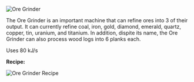 ![Ore Grinder](http://i.imgur.com/XVVC3q5.png?1)

The Ore Grinder is an important machine that can refine ores into 3 of their output. It can currently refine coal, iron, gold, diamond, emerald, quartz, copper, tin, uranium, and titanium. In addition, dispite its name, the Ore Grinder can also process wood logs into 6 planks each.

Uses 80 kJ/s

**Recipe:**

![Ore Grinder Recipe](http://i.imgur.com/MPuTBE9.png?1)